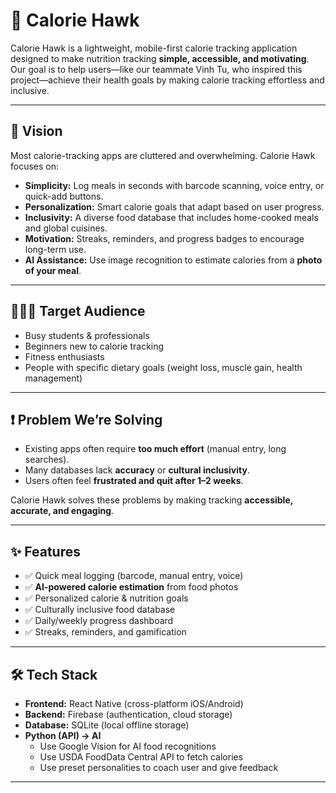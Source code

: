 # 🦅 Calorie Hawk

Calorie Hawk is a lightweight, mobile-first calorie tracking application designed to make nutrition tracking **simple, accessible, and motivating**.  
Our goal is to help users—like our teammate Vinh Tu, who inspired this project—achieve their health goals by making calorie tracking effortless and inclusive.

---

## 🚀 Vision
Most calorie-tracking apps are cluttered and overwhelming. Calorie Hawk focuses on:
- **Simplicity:** Log meals in seconds with barcode scanning, voice entry, or quick-add buttons.  
- **Personalization:** Smart calorie goals that adapt based on user progress.  
- **Inclusivity:** A diverse food database that includes home-cooked meals and global cuisines.  
- **Motivation:** Streaks, reminders, and progress badges to encourage long-term use.  
- **AI Assistance:** Use image recognition to estimate calories from a **photo of your meal**.  

---

## 🧑‍🤝‍🧑 Target Audience
- Busy students & professionals  
- Beginners new to calorie tracking  
- Fitness enthusiasts  
- People with specific dietary goals (weight loss, muscle gain, health management)  

---

## ❗ Problem We’re Solving
- Existing apps often require **too much effort** (manual entry, long searches).  
- Many databases lack **accuracy** or **cultural inclusivity**.  
- Users often feel **frustrated and quit after 1–2 weeks**.  

Calorie Hawk solves these problems by making tracking **accessible, accurate, and engaging**.

---

## ✨ Features
- ✅ Quick meal logging (barcode, manual entry, voice)  
- ✅ **AI-powered calorie estimation** from food photos  
- ✅ Personalized calorie & nutrition goals  
- ✅ Culturally inclusive food database  
- ✅ Daily/weekly progress dashboard  
- ✅ Streaks, reminders, and gamification  

---

## 🛠️ Tech Stack
- **Frontend:** React Native (cross-platform iOS/Android)  
- **Backend:** Firebase (authentication, cloud storage)  
- **Database:** SQLite (local offline storage)  
- **Python (API) -> AI**
  - Use Google Vision for AI food recognitions
  - Use USDA FoodData Central API to fetch calories
  - Use preset personalities to coach user and give feedback

---

